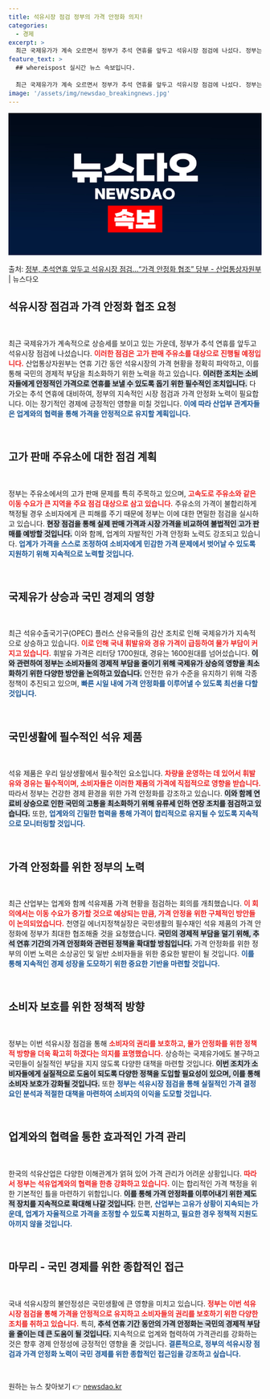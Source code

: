 ```yaml
---
title: 석유시장 점검 정부의 가격 안정화 의지!
categories:
  - 경제
excerpt: >
  최근 국제유가가 계속 오르면서 정부가 추석 연휴를 앞두고 석유시장 점검에 나섰다. 정부는 연휴 기간 관계 기…
feature_text: >
  ## whereispost 실시간 뉴스 속보입니다.

  최근 국제유가가 계속 오르면서 정부가 추석 연휴를 앞두고 석유시장 점검에 나섰다. 정부는 연휴 기간 관계 기…
image: '/assets/img/newsdao_breakingnews.jpg'
---
```


![뉴스다오 속보](/assets/img/newsdao_breakingnews.jpg)

<p>출처: <a href="https://newsdao.kr/1930" rel="dofollow">정부, 추석연휴 앞두고 석유시장 점검…“가격 안정화 협조” 당부 - 산업통상자원부</a> | 뉴스다오</p>

<h2 data-ke-size="size26">석유시장 점검과 가격 안정화 협조 요청</h2>

<p data-ke-size="size16">&nbsp;</p>

최근 국제유가가 계속적으로 상승세를 보이고 있는 가운데, 정부가 추석 연휴를 앞두고 석유시장 점검에 나섰습니다. <b><span style="color: #ee2323;">이러한 점검은 고가 판매 주유소를 대상으로 진행될 예정입니다.</span></b> 산업통상자원부는 연휴 기간 동안 석유시장의 가격 현황을 정확히 파악하고, 이를 통해 국민의 경제적 부담을 최소화하기 위한 노력을 하고 있습니다. <b><span style="background-color: #21538527;">이러한 조치는 소비자들에게 안정적인 가격으로 연휴를 보낼 수 있도록 돕기 위한 필수적인 조치입니다.</span></b> 다가오는 추석 연휴에 대비하여, 정부의 지속적인 시장 점검과 가격 안정화 노력이 필요합니다. 이는 장기적인 경제에 긍정적인 영향을 미칠 것입니다. <b><span style="color: #1a5490;">이에 따라 산업부 관계자들은 업계와의 협력을 통해 가격을 안정적으로 유지할 계획입니다.</span></b>

<p data-ke-size="size16">&nbsp;</p>

<h2 data-ke-size="size26">고가 판매 주유소에 대한 점검 계획</h2>

<p data-ke-size="size16">&nbsp;</p>

정부는 주유소에서의 고가 판매 문제를 특히 주목하고 있으며, <b><span style="color: #ee2323;">고속도로 주유소와 같은 이동 수요가 큰 지역을 주요 점검 대상으로 삼고 있습니다.</span></b> 주유소의 가격이 불합리하게 책정될 경우 소비자에게 큰 피해를 주기 때문에 정부는 이에 대한 면밀한 점검을 실시하고 있습니다. <b><span style="background-color: #21538527;">현장 점검을 통해 실제 판매 가격과 시장 가격을 비교하여 불법적인 고가 판매를 예방할 것입니다.</span></b> 이와 함께, 업계의 자발적인 가격 안정화 노력도 강조되고 있습니다. <b><span style="color: #1a5490;">업계가 가격을 스스로 조정하여 소비자에게 민감한 가격 문제에서 벗어날 수 있도록 지원하기 위해 지속적으로 노력할 것입니다.</span></b>

<p data-ke-size="size16">&nbsp;</p>

<h2 data-ke-size="size26">국제유가 상승과 국민 경제의 영향</h2>

<p data-ke-size="size16">&nbsp;</p>

최근 석유수출국기구(OPEC) 플러스 산유국들의 감산 조치로 인해 국제유가가 지속적으로 상승하고 있습니다. <b><span style="color: #ee2323;">이로 인해 국내 휘발유와 경유 가격이 급등하여 물가 부담이 커지고 있습니다.</span></b> 휘발유 가격은 리터당 1700원대, 경유는 1600원대를 넘어섰습니다. <b><span style="background-color: #21538527;">이와 관련하여 정부는 소비자들의 경제적 부담을 줄이기 위해 국제유가 상승의 영향을 최소화하기 위한 다양한 방안을 논의하고 있습니다.</span></b> 안전한 유가 수준을 유지하기 위해 각종 정책이 추진되고 있으며, <b><span style="color: #1a5490;">빠른 시일 내에 가격 안정화를 이루어낼 수 있도록 최선을 다할 것입니다.</span></b>

<p data-ke-size="size16">&nbsp;</p>

<h2 data-ke-size="size26">국민생활에 필수적인 석유 제품</h2>

<p data-ke-size="size16">&nbsp;</p>

석유 제품은 우리 일상생활에서 필수적인 요소입니다. <b><span style="color: #ee2323;">차량을 운영하는 데 있어서 휘발유와 경유는 필수적이며, 소비자들은 이러한 제품의 가격에 직접적으로 영향을 받습니다.</span></b> 따라서 정부는 건강한 경제 환경을 위한 가격 안정화를 강조하고 있습니다. <b><span style="background-color: #21538527;">이와 함께 연료비 상승으로 인한 국민의 고통을 최소화하기 위해 유류세 인하 연장 조치를 점검하고 있습니다.</span></b> 또한, <b><span style="color: #1a5490;">업계와의 긴밀한 협력을 통해 가격이 합리적으로 유지될 수 있도록 지속적으로 모니터링할 것입니다.</span></b>

<p data-ke-size="size16">&nbsp;</p>

<h2 data-ke-size="size26">가격 안정화를 위한 정부의 노력</h2>

<p data-ke-size="size16">&nbsp;</p>

최근 산업부는 업계와 함께 석유제품 가격 현황을 점검하는 회의를 개최했습니다. <b><span style="color: #ee2323;">이 회의에서는 이동 수요가 증가할 것으로 예상되는 만큼, 가격 안정을 위한 구체적인 방안들이 논의되었습니다.</span></b> 천영길 에너지정책실장은 국민생활의 필수재인 석유 제품의 가격 안정화에 정부가 최대한 협조해줄 것을 요청했습니다. <b><span style="background-color: #21538527;">국민의 경제적 부담을 덜기 위해, 추석 연휴 기간의 가격 안정화와 관련된 정책을 확대할 방침입니다.</span></b> 가격 안정화를 위한 정부의 이번 노력은 소상공인 및 일반 소비자들을 위한 중요한 발판이 될 것입니다. <b><span style="color: #1a5490;">이를 통해 지속적인 경제 성장을 도모하기 위한 중요한 기반을 마련할 것입니다.</span></b>

<p data-ke-size="size16">&nbsp;</p>

<h2 data-ke-size="size26">소비자 보호를 위한 정책적 방향</h2>

<p data-ke-size="size16">&nbsp;</p>

정부는 이번 석유시장 점검을 통해 <b><span style="color: #ee2323;">소비자의 권리를 보호하고, 물가 안정화를 위한 정책적 방향을 더욱 확고히 하겠다는 의지를 표명했습니다.</span></b> 상승하는 국제유가에도 불구하고 국민들이 실질적인 부담을 지지 않도록 다양한 대책을 마련할 것입니다. <b><span style="background-color: #21538527;">이번 조치가 소비자들에게 실질적으로 도움이 되도록 다양한 정책을 도입할 필요성이 있으며, 이를 통해 소비자 보호가 강화될 것입니다.</span></b> 또한 <b><span style="color: #1a5490;">정부는 석유시장 점검을 통해 실질적인 가격 결정 요인 분석과 적절한 대책을 마련하여 소비자의 이익을 도모할 것입니다.</span></b>

<p data-ke-size="size16">&nbsp;</p>

<h2 data-ke-size="size26">업계와의 협력을 통한 효과적인 가격 관리</h2>

<p data-ke-size="size16">&nbsp;</p>

한국의 석유산업은 다양한 이해관계가 얽혀 있어 가격 관리가 어려운 상황입니다. <b><span style="color: #ee2323;">따라서 정부는 석유업계와의 협력을 한층 강화하고 있습니다.</span></b> 이는 합리적인 가격 책정을 위한 기본적인 틀을 마련하기 위함입니다. <b><span style="background-color: #21538527;">이를 통해 가격 안정화를 이루어내기 위한 제도적 장치를 지속적으로 확대해 나갈 것입니다.</span></b> 한편, <b><span style="color: #1a5490;">산업부는 고유가 상황이 지속되는 가운데, 업계가 자율적으로 가격을 조정할 수 있도록 지원하고, 필요한 경우 정책적 지원도 아끼지 않을 것입니다.</span></b>

<p data-ke-size="size16">&nbsp;</p>

<h2 data-ke-size="size26">마무리 - 국민 경제를 위한 종합적인 접근</h2>

<p data-ke-size="size16">&nbsp;</p>

국내 석유시장의 불안정성은 국민생활에 큰 영향을 미치고 있습니다. <b><span style="color: #ee2323;">정부는 이번 석유시장 점검을 통해 가격을 안정적으로 유지하고 소비자들의 권리를 보호하기 위한 다양한 조치를 취하고 있습니다.</span></b> 특히, <b><span style="background-color: #21538527;">추석 연휴 기간 동안의 가격 안정화는 국민의 경제적 부담을 줄이는 데 큰 도움이 될 것입니다.</span></b> 지속적으로 업계와 협력하여 가격관리를 강화하는 것은 향후 경제 안정성에 긍정적인 영향을 줄 것입니다. <b><span style="color: #1a5490;">결론적으로, 정부의 석유시장 점검과 가격 안정화 노력이 국민 경제를 위한 종합적인 접근임을 강조하고 싶습니다.</span></b>

<p data-ke-size="size16">&nbsp;</p> 

원하는 뉴스 찾아보기 👉 <a href="https://newsdao.kr" rel="dofollow">newsdao.kr</a>


